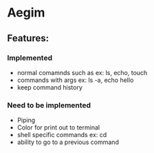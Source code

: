 # Aegim


## Features: 

### Implemented 
- normal comamnds such as ex: ls, echo, touch
- commands with args ex: ls -a, echo hello
- keep command history

### Need to be implemented
- Piping
- Color for print out to terminal
- shell specific commands ex: cd
- ability to go to a previous command